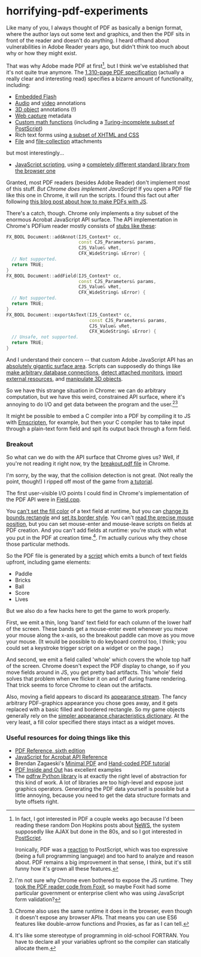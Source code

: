 # horrifying-pdf-experiments

Like many of you, I always thought of PDF as basically a benign
format, where the author lays out some text and graphics, and then the
PDF sits in front of the reader and doesn't do anything. I heard
offhand about vulnerabilities in Adobe Reader years ago, but didn't
think too much about why or how they might exist.

That was why Adobe made PDF at first[^ps], but I think we've
established that it's not quite true anymore. The
[1,310-page PDF specification][spec] (actually a really clear and
interesting read) specifies a bizarre amount of functionality,
including:

[spec]: https://www.adobe.com/content/dam/Adobe/en/devnet/acrobat/pdfs/pdf_reference_1-7.pdf

- [Embedded Flash][]
- [Audio][] and [video][] annotations
- [3D object][] annotations (!)
- [Web capture](https://www.adobe.com/content/dam/Adobe/en/devnet/acrobat/pdfs/pdf_reference_1-7.pdf#page=946) metadata
- [Custom math functions][] (including a [Turing-incomplete subset of
PostScript][])
- Rich text forms using [a subset of XHTML and CSS][]
- [File][] and [file-collection][] attachments

[Embedded Flash]: https://www.adobe.com/content/dam/Adobe/en/devnet/acrobat/pdfs/pdf_reference_1-7.pdf#page=1123
[Audio]: https://www.adobe.com/content/dam/Adobe/en/devnet/acrobat/pdfs/pdf_reference_1-7.pdf#page=783
[Video]: https://www.adobe.com/content/dam/Adobe/en/devnet/acrobat/pdfs/pdf_reference_1-7.pdf#page=784
[3D object]: https://www.adobe.com/content/dam/Adobe/en/devnet/acrobat/pdfs/pdf_reference_1-7.pdf#page=789
[Custom math functions]: https://www.adobe.com/content/dam/Adobe/en/devnet/acrobat/pdfs/pdf_reference_1-7.pdf#page=166
[Turing-incomplete subset of PostScript]: https://www.adobe.com/content/dam/Adobe/en/devnet/acrobat/pdfs/pdf_reference_1-7.pdf#page=176
[a subset of XHTML and CSS]: https://www.adobe.com/content/dam/Adobe/en/devnet/acrobat/pdfs/pdf_reference_1-7.pdf#page=680
[File]: https://www.adobe.com/content/dam/Adobe/en/devnet/acrobat/pdfs/pdf_reference_1-7.pdf#page=638
[file-collection]: https://www.adobe.com/content/dam/Adobe/en/devnet/acrobat/pdfs/pdf_reference_1-7.pdf#page=588

but most interestingly...

- [JavaScript scripting][], using a
  [completely different standard library from the browser one][acrobatjs]

[JavaScript scripting]: https://www.adobe.com/content/dam/Adobe/en/devnet/acrobat/pdfs/pdf_reference_1-7.pdf#page=709
[acrobatjs]: https://wwwimages2.adobe.com/content/dam/Adobe/en/devnet/acrobat/pdfs/js_api_reference.pdf

Granted, most PDF readers (besides Adobe Reader) don't implement most
of this stuff. _But Chrome does implement JavaScript!_ If you open a
PDF file like this one in Chrome, it will run the scripts. I found
this fact out after following
[this blog post about how to make PDFs with JS](https://mariomalwareanalysis.blogspot.com/2012/02/how-to-embed-javascript-into-pdf.html).

There's a catch, though. Chrome only implements a _tiny_ subset of the
enormous Acrobat JavaScript API surface. The API implementation in
Chrome's PDFium reader mostly consists of
[stubs like these](https://pdfium.googlesource.com/pdfium/+/chromium/2557/fpdfsdk/src/javascript/Document.cpp#258):

```cpp
FX_BOOL Document::addAnnot(IJS_Context* cc,
                           const CJS_Parameters& params,
                           CJS_Value& vRet,
                           CFX_WideString& sError) {
  // Not supported.
  return TRUE;
}
FX_BOOL Document::addField(IJS_Context* cc,
                           const CJS_Parameters& params,
                           CJS_Value& vRet,
                           CFX_WideString& sError) {
  // Not supported.
  return TRUE;
}
FX_BOOL Document::exportAsText(IJS_Context* cc,
                               const CJS_Parameters& params,
                               CJS_Value& vRet,
                               CFX_WideString& sError) {
  // Unsafe, not supported.
  return TRUE;
}
```

And I understand their concern -- that custom Adobe JavaScript API has
an [absolutely gigantic surface area][]. Scripts can supposedly do
things like [make arbitrary database connections][],
[detect attached monitors][], [import external resources][], and
[manipulate 3D objects][].

[absolutely gigantic surface area]: https://wwwimages2.adobe.com/content/dam/Adobe/en/devnet/acrobat/pdfs/js_api_reference.pdf#page=3
[make arbitrary database connections]: https://wwwimages2.adobe.com/content/dam/Adobe/en/devnet/acrobat/pdfs/js_api_reference.pdf#page=36
[detect attached monitors]: https://wwwimages2.adobe.com/content/dam/Adobe/en/devnet/acrobat/pdfs/js_api_reference.pdf#page=537
[import external resources]: https://wwwimages2.adobe.com/content/dam/Adobe/en/devnet/acrobat/pdfs/js_api_reference.pdf#page=317
[manipulate 3D objects]: https://www.adobe.com/content/dam/Adobe/en/devnet/acrobat/pdfs/js_3d_api_reference.pdf

So we have this strange situation in Chrome: we can do arbitrary
computation, but we have this weird, constrained API surface, where
it's annoying to do I/O and get data between the program and the
user.[^situation][^es6]

It might be possible to embed a C compiler into a PDF by compiling it
to JS with [Emscripten][], for example, but then your C compiler has to
take input through a plain-text form field and spit its output back
through a form field.

[Emscripten]: https://kripken.github.io/emscripten-site/

[^ps]: In fact, I got interested in PDF a couple weeks ago because I'd
been reading these random Don Hopkins posts about
[NeWS](https://en.wikipedia.org/wiki/NeWS), the system supposedly like
AJAX but done in the 80s, and so I got interested in
[PostScript](https://en.wikipedia.org/wiki/PostScript).

    Ironically, PDF was a
    [reaction](https://en.wikipedia.org/wiki/Portable_Document_Format#PostScript)
    to PostScript, which was too expressive (being a full
    programming language) and too hard to analyze and reason
    about. PDF remains a big improvement in that sense, I think, but
    it's still funny how it's grown all these features.

[^situation]: I'm not sure why Chrome even bothered to expose the JS
    runtime. They
    [took the PDF reader code from Foxit](https://plus.google.com/+FrancoisBeaufort/posts/9wwSiWDDKKP),
    so maybe Foxit had some particular government or enterprise client
    who was using JavaScript form validation?

[^es6]: Chrome also uses the same runtime it does in the browser, even
    though it doesn't expose any browser APIs. That means you can use
    ES6 features like double-arrow functions and Proxies, as far as I
    can tell.

### Breakout

So what can we do with the API surface that Chrome gives us? Well, if
you're not reading it right now, try the
[breakout.pdf file](https://rawgit.com/osnr/horrifying-pdf-experiments/master/breakout.pdf)
in Chrome.

I'm sorry, by the way, that the collision detection is not great. (Not
really the point, though!) I ripped off most of the game from
[a tutorial](https://developer.mozilla.org/en-US/docs/Games/Tutorials/2D_Breakout_game_pure_JavaScript).

The first user-visible I/O points I could find in Chrome's
implementation of the PDF API were in
[Field.cpp](https://pdfium.googlesource.com/pdfium/+/chromium/2524/fpdfsdk/src/javascript/Field.cpp).

You [can't set the fill color][SetFillColor] of a text field at
runtime, but you can [change its bounds rectangle][SetRect] and
[set its border style][SetBorderStyle]. You can't
[read the precise mouse position][mouseX], but you can set mouse-enter
and mouse-leave scripts on fields at PDF creation. And you can't add
fields at runtime: you're stuck with what you put in the PDF at
creation time.[^fortran]. I'm actually curious why they chose those
particular methods.

[SetFillColor]: https://pdfium.googlesource.com/pdfium/+/chromium/2524/fpdfsdk/src/javascript/Field.cpp#1631
[SetRect]: https://pdfium.googlesource.com/pdfium/+/chromium/2524/fpdfsdk/src/javascript/Field.cpp#2356
[SetBorderStyle]: https://pdfium.googlesource.com/pdfium/+/chromium/2524/fpdfsdk/src/javascript/Field.cpp#479
[mouseX]: https://pdfium.googlesource.com/pdfium/+/chromium/2524/fpdfsdk/src/javascript/Document.cpp#1107

So the PDF file is generated by a
[script](https://github.com/osnr/horrifying-pdf-experiments/blob/master/generate_breakout.py)
which emits a bunch of text fields upfront, including game elements:

- Paddle
- Bricks
- Ball
- Score
- Lives

But we also do a few hacks here to get the game to work properly.

First, we emit a thin, long 'band' text field for each column of the
lower half of the screen. These bands get a mouse-enter event whenever
you move your mouse along the x-axis, so the breakout paddle can move
as you move your mouse. (It would be possible to do keyboard control
too, I think; you could set a keystroke trigger script on a widget or
on the page.)

And second, we emit a field called 'whole' which covers the whole top
half of the screen. Chrome doesn't expect the PDF display to change,
so if you move fields around in JS, you get pretty bad artifacts. This
'whole' field solves that problem when we flicker it on and off during
frame rendering. That trick seems to force Chrome to clean out the
artifacts.

Also, moving a field appears to discard its
[appearance stream](https://www.adobe.com/content/dam/Adobe/en/devnet/acrobat/pdfs/pdf_reference_1-7.pdf#page=612). The
fancy arbitrary PDF-graphics appearance you chose goes away, and it
gets replaced with a basic filled and bordered rectangle. So my game
objects generally rely on the
[simpler appearance characteristics dictionary](https://www.adobe.com/content/dam/Adobe/en/devnet/acrobat/pdfs/pdf_reference_1-7.pdf#page=642). At
the very least, a fill color specified there stays intact as a widget
moves.


[^fortran]: It's like some stereotype of programming in old-school
    FORTRAN. You have to declare all your variables upfront so the
    compiler can statically allocate them.

### Useful resources for doing things like this

- [PDF Reference, sixth edition][spec]
- [JavaScript for Acrobat API Reference][acrobatjs]
- Brendan Zagaeski's
  [Minimal PDF](https://brendanzagaeski.appspot.com/0004.html) and
  [Hand-coded PDF tutorial](https://brendanzagaeski.appspot.com/0005.html)
- [PDF Inside and Out](https://blogs.adobe.com/pdfdevjunkie/files/pdfdevjunkie/PDF_Inside_and_Out.pdf)
  has excellent examples
- The [pdfrw Python library](https://github.com/pmaupin/pdfrw) is at
  exactly the right level of abstraction for this kind of work. A lot
  of libraries are too high-level and expose just graphics
  operators. Generating the PDF data yourself is possible but a little
  annoying, because you need to get the data structure formats and
  byte offsets right.
